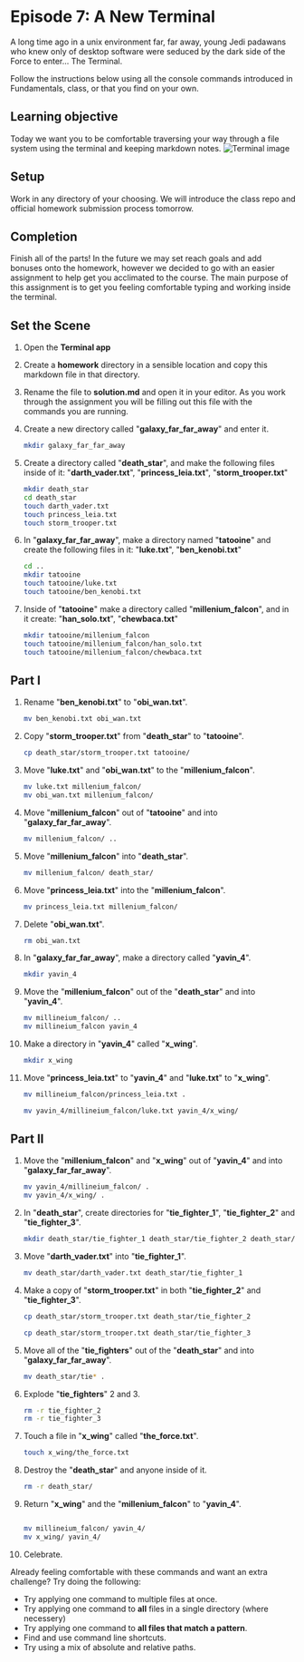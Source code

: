 # Episode 7: A New Terminal

A long time ago in a unix environment far, far away, young Jedi padawans who
knew only of desktop software were seduced by the dark side of the Force to
enter… The Terminal.

Follow the instructions below using all the console commands introduced in
Fundamentals, class, or that you find on your own.

## Learning objective
Today we want you to be comfortable traversing your way through a file system using the terminal and keeping markdown notes.
![Terminal image](https://camo.githubusercontent.com/a5b3ba816df436e40d059312f25d388836d8890c/687474703a2f2f706978616261792e636f6d2f7374617469632f75706c6f6164732f70686f746f2f323031332f30372f31332f31332f34312f626173682d3136313338325f3634302e706e67)

## Setup
Work in any directory of your choosing. We will introduce the class repo and official homework submission process tomorrow.


## Completion
Finish all of the parts! In the future we may set reach goals and add bonuses onto the homework, however we decided to go with an easier assignment to help get you acclimated to the course. The main purpose of this assignment is to get you feeling comfortable typing and working inside the terminal.

## Set the Scene

1. Open the **Terminal app**
2. Create a **homework** directory in a sensible location and copy this markdown file in that directory.
3. Rename the file to **solution.md** and open it in your editor. As you work through the assignment you will be filling out this file with the commands you are running.
4. Create a new directory called "**galaxy_far_far_away**" and enter it.
    ```sh
    mkdir galaxy_far_far_away
    ```
5. Create a directory called "**death_star**", and make the following files inside of it: "**darth_vader.txt**", "**princess_leia.txt**", "**storm_trooper.txt**"

    ```sh
    mkdir death_star
    cd death_star
    touch darth_vader.txt
    touch princess_leia.txt
    touch storm_trooper.txt
    ```

6. In "**galaxy_far_far_away**", make a directory named "**tatooine**" and create the following files in it: "**luke.txt**", "**ben_kenobi.txt**"

    ```sh
    cd ..
    mkdir tatooine
    touch tatooine/luke.txt
    touch tatooine/ben_kenobi.txt

    ```

7. Inside of "**tatooine**" make a directory called "**millenium_falcon**", and in it create: "**han_solo.txt**", "**chewbaca.txt**"

    ```sh
    mkdir tatooine/millenium_falcon
    touch tatooine/millenium_falcon/han_solo.txt
    touch tatooine/millenium_falcon/chewbaca.txt
    ```

## Part I

1. Rename "**ben_kenobi.txt**" to "**obi_wan.txt**".

    ```sh
    mv ben_kenobi.txt obi_wan.txt
    ```

2. Copy "**storm_trooper.txt**" from "**death_star**" to "**tatooine**".

    ```sh
    cp death_star/storm_trooper.txt tatooine/
    ```

3. Move "**luke.txt**" and "**obi_wan.txt**" to the "**millenium_falcon**".

    ```sh
    mv luke.txt millenium_falcon/
    mv obi_wan.txt millenium_falcon/
    ```

4. Move "**millenium_falcon**" out of "**tatooine**" and into "**galaxy_far_far_away**".

    ```sh
    mv millenium_falcon/ ..
    ```

5. Move "**millenium_falcon**" into "**death_star**".

    ```sh
    mv millenium_falcon/ death_star/
    ```

6. Move "**princess_leia.txt**" into the "**millenium_falcon**".

    ```sh
    mv princess_leia.txt millenium_falcon/
    ```

7. Delete "**obi_wan.txt**".

    ```sh
    rm obi_wan.txt
    ```

8. In "**galaxy_far_far_away**", make a directory called "**yavin_4**".

    ```sh
    mkdir yavin_4
    ```

9. Move the "**millenium_falcon**" out of the "**death_star**" and into "**yavin_4**".

    ```sh
    mv millineium_falcon/ ..
    mv millineium_falcon yavin_4
    ```

10. Make a directory in "**yavin_4**" called "**x_wing**".

    ```sh
    mkdir x_wing
    ```

11. Move "**princess_leia.txt**" to "**yavin_4**" and "**luke.txt**" to "**x_wing**".

    ```sh
    mv millineium_falcon/princess_leia.txt .

    mv yavin_4/millineium_falcon/luke.txt yavin_4/x_wing/
    ```


## Part II

1. Move the "**millenium_falcon**" and "**x_wing**" out of "**yavin_4**" and into "**galaxy_far_far_away**".

    ```sh
    mv yavin_4/millineium_falcon/ .
    mv yavin_4/x_wing/ .
    ```

2. In "**death_star**", create directories for "**tie_fighter_1**", "**tie_fighter_2**" and "**tie_fighter_3**".

    ```sh
    mkdir death_star/tie_fighter_1 death_star/tie_fighter_2 death_star/tie_fighter_3
    ```

3. Move "**darth_vader.txt**" into "**tie_fighter_1**".

    ```sh
    mv death_star/darth_vader.txt death_star/tie_fighter_1
    ```

4. Make a copy of "**storm_trooper.txt**" in both "**tie_fighter_2**" and "**tie_fighter_3**".

    ```sh
    cp death_star/storm_trooper.txt death_star/tie_fighter_2

    cp death_star/storm_trooper.txt death_star/tie_fighter_3
    ```

5. Move all of the "**tie_fighters**" out of the "**death_star**" and into "**galaxy_far_far_away**".

    ```sh
    mv death_star/tie* .
    ```

6. Explode "**tie_fighters**" 2 and 3.

    ```sh
    rm -r tie_fighter_2
    rm -r tie_fighter_3
    ```

7. Touch a file in "**x_wing**" called "**the_force.txt**".

    ```sh
    touch x_wing/the_force.txt
    ```

8. Destroy the "**death_star**" and anyone inside of it.

    ```sh
    rm -r death_star/
    ```

9. Return "**x_wing**" and the "**millenium_falcon**" to "**yavin_4**".

    ```sh

    mv millineium_falcon/ yavin_4/
    mv x_wing/ yavin_4/

    ```

10. Celebrate.

Already feeling comfortable with these commands and want an extra challenge? Try
doing the following:

* Try applying one command to multiple files at once.
* Try applying one command to **all** files in a single directory (where necessery)
* Try applying one command to **all files that match a pattern**.
* Find and use command line shortcuts.
* Try using a mix of absolute and relative paths.
